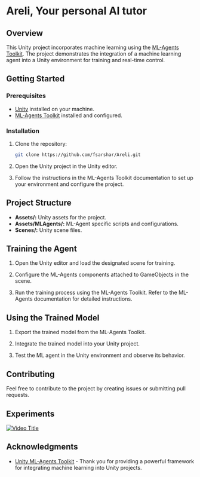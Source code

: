 
# Areli, Your personal AI tutor

## Overview

This Unity project incorporates machine learning using the [ML-Agents Toolkit](https://github.com/Unity-Technologies/ml-agents). The project demonstrates the integration of a machine learning agent into a Unity environment for training and real-time control.

## Getting Started

### Prerequisites

- [Unity](https://unity.com/) installed on your machine.
- [ML-Agents Toolkit](https://github.com/Unity-Technologies/ml-agents) installed and configured.

### Installation

1. Clone the repository:

   ```bash
   git clone https://github.com/fsarshar/Areli.git
   ```

2. Open the Unity project in the Unity editor.

3. Follow the instructions in the ML-Agents Toolkit documentation to set up your environment and configure the project.

## Project Structure

- **Assets/:** Unity assets for the project.
- **Assets/MLAgents/:** ML-Agent specific scripts and configurations.
- **Scenes/:** Unity scene files.

## Training the Agent

1. Open the Unity editor and load the designated scene for training.

2. Configure the ML-Agents components attached to GameObjects in the scene.

3. Run the training process using the ML-Agents Toolkit. Refer to the ML-Agents documentation for detailed instructions.

## Using the Trained Model

1. Export the trained model from the ML-Agents Toolkit.

2. Integrate the trained model into your Unity project.

3. Test the ML agent in the Unity environment and observe its behavior.

## Contributing

Feel free to contribute to the project by creating issues or submitting pull requests.


## Experiments
[![Video Title](http://img.youtube.com/vi/VIDEO_ID/0.jpg)](https://youtu.be/DSQBrqG-kaI "Video Title")

## Acknowledgments

- [Unity ML-Agents Toolkit](https://github.com/Unity-Technologies/ml-agents) - Thank you for providing a powerful framework for integrating machine learning into Unity projects.
